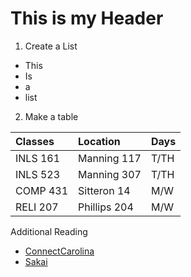 # This is my Header

1. Create a List
* This
* Is
* a
* list

2. Make a table

| Classes         | Location      | Days  |
| :---------------|:------------- | :-----|
| INLS 161        | Manning 117   | T/TH  |
| INLS 523        | Manning 307   | T/TH  |
| COMP 431        | Sitteron 14   | M/W   |
| RELI 207        | Phillips 204  | M/W   |


Additional Reading
- [ConnectCarolina](https://www.connectcarolina.unc.edu)
- [Sakai](https://www.Sakai.unc.edu)


